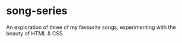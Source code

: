 # song-series
An exploration of three of my favourite songs, experimenting with the beauty of HTML &amp; CSS
